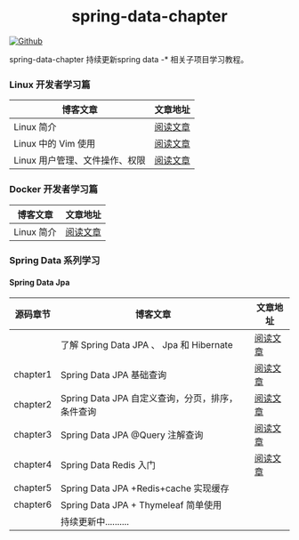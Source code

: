 # <center>spring-data-chapter</center>
[![Github](https://img.shields.io/badge/Github-Github-red.svg)](https://github.com/mtcarpenter/spring-data-chapter)

spring-data-chapter 持续更新spring data -* 相关子项目学习教程。 

### Linux  开发者学习篇

| 博客文章                       | 文章地址                                                     |
| ------------------------------ | ------------------------------------------------------------ |
| Linux 简介                     | [阅读文章](https://github.com/mtcarpenter/spring-data-chapter/blob/master/docs/Linux_1_introduce.md) |
| Linux 中的 Vim 使用            | [阅读文章](https://github.com/mtcarpenter/spring-data-chapter/blob/master/docs/Linux_2_Vim.md) |
| Linux 用户管理、文件操作、权限 | [阅读文章](https://github.com/mtcarpenter/spring-data-chapter/blob/master/docs/Linux_3_user_file_auth.md) |

### Docker  开发者学习篇

| 博客文章   | 文章地址                                                     |
| ---------- | ------------------------------------------------------------ |
| Linux 简介 | [阅读文章](https://github.com/mtcarpenter/spring-data-chapter/blob/master/docs/Docker_1_introduce.md) |

### Spring Data 系列学习

#### Spring Data Jpa
| 源码章节 | 博客文章                                         | 文章地址                                                     |
| -------- | ------------------------------------------------ | ------------------------------------------------------------ |
|          | 了解 Spring Data JPA 、 Jpa 和 Hibernate         | [阅读文章](https://mp.weixin.qq.com/s/7dIxS3scphZRgruWF1gRog) |
| chapter1 | Spring Data JPA 基础查询                         | [阅读文章](https://mp.weixin.qq.com/s/uUAchzgMGGB4x9tPuilcYw) |
| chapter2 | Spring Data JPA 自定义查询，分页，排序，条件查询 | [阅读文章](https://mp.weixin.qq.com/s/GBqCPtSdCVEJ6zl1miawyw) |
| chapter3 | Spring Data JPA @Query 注解查询                  | [阅读文章](https://mp.weixin.qq.com/s/gISvKvKaly3KiizdFuNBQg) |
| chapter4 | Spring Data Redis 入门                           | [阅读文章](https://mp.weixin.qq.com/s/5xVe1BpCgtlmyDJ9urKgQQ) |
| chapter5 | Spring Data JPA +Redis+cache 实现缓存            |                                                              |
| chapter6 | Spring Data JPA + Thymeleaf 简单使用             |                                                              |
|          | 持续更新中..........                             |                                                              |





